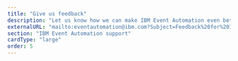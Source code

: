 ```yaml
---
title: "Give us feedback"
description: "Let us know how we can make IBM Event Automation even better."
externalURL: "mailto:eventautomation@ibm.com?Subject=Feedback%20for%20IBM%20Event%20Automation"
section: "IBM Event Automation support"
cardType: "large"
order: 5
---
```



